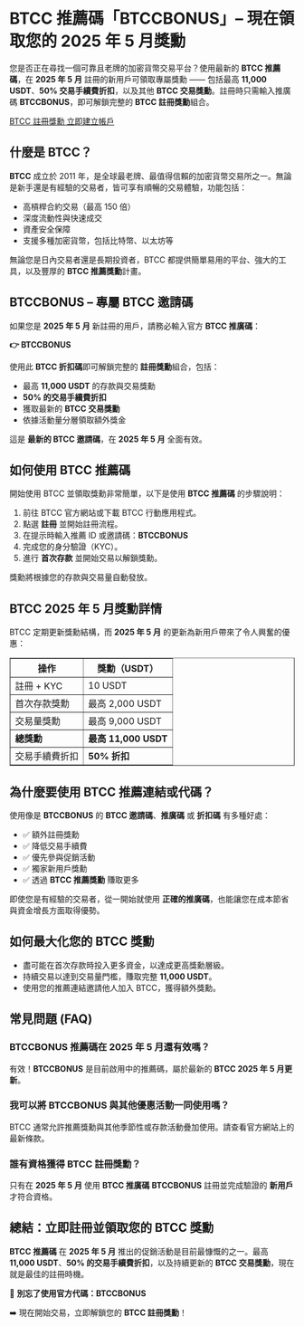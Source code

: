 <h1>BTCC 推薦碼「BTCCBONUS」– 現在領取您的 2025 年 5 月獎勳</h1>
<p>您是否正在尋找一個可靠且老牌的加密貨幣交易平台？使用最新的 <strong>BTCC 推薦碼</strong>，在 <strong>2025 年 5 月</strong> 註冊的新用戶可領取專屬獎勳 —— 包括最高 <strong>11,000 USDT</strong>、<strong>50% 交易手續費折扣</strong>，以及其他 <strong>BTCC 交易獎勳</strong>。註冊時只需輸入推廣碼 <strong>BTCCBONUS</strong>，即可解鎖完整的 <strong>BTCC 註冊獎勳</strong>組合。</p>
<p><a href="https://partner.btcc.com/us/c/BTCCBONUS/9303" target="_blank">BTCC 註冊獎勳 立即建立帳戶</a></p>
<img src="https://images.mirror-media.xyz/publication-images/gRHM347ahP_zNLb97-gZ1.png?height=500&amp;width=1000" decoding="async" data-nimg="fill" class="css-xah9so" style="position:absolute;top:0;left:0;bottom:0;right:0;box-sizing:border-box;padding:0;border:none;margin:auto;display:block;width:0;height:0;min-width:100%;max-width:100%;min-height:100%;max-height:100%">
<h2>什麼是 BTCC？</h2>
<p><strong>BTCC</strong> 成立於 2011 年，是全球最老牌、最值得信賴的加密貨幣交易所之一。無論是新手還是有經驗的交易者，皆可享有順暢的交易體驗，功能包括：</p>
<ul><li>高槓桿合約交易（最高 150 倍）</li><li>深度流動性與快速成交</li><li>資產安全保障</li><li>支援多種加密貨幣，包括比特幣、以太坊等</li></ul>
<p>無論您是日內交易者還是長期投資者，BTCC 都提供簡單易用的平台、強大的工具，以及豐厚的 <strong>BTCC 推薦獎勳</strong>計畫。</p>
<h2>BTCCBONUS – 專屬 BTCC 邀請碼</h2>
<p>如果您是 <strong>2025 年 5 月</strong> 新註冊的用戶，請務必輸入官方 <strong>BTCC 推廣碼</strong>：</p>
<p><strong>👉 BTCCBONUS</strong></p>
<p>使用此 <strong>BTCC 折扣碼</strong>即可解鎖完整的 <strong>註冊獎勳</strong>組合，包括：</p>
<ul><li>最高 <strong>11,000 USDT</strong> 的存款與交易獎勳</li><li><strong>50% 的交易手續費折扣</strong></li><li>獲取最新的 <strong>BTCC 交易獎勳</strong></li><li>依據活動量分層領取額外獎金</li></ul>
<p>這是 <strong>最新的 BTCC 邀請碼</strong>，在 <strong>2025 年 5 月</strong> 全面有效。</p>
<h2>如何使用 BTCC 推薦碼</h2>
<p>開始使用 BTCC 並領取獎勳非常簡單，以下是使用 <strong>BTCC 推薦碼</strong> 的步驟說明：</p>
<ol><li>前往 BTCC 官方網站或下載 BTCC 行動應用程式。</li><li>點選 <strong>註冊</strong> 並開始註冊流程。</li><li>在提示時輸入推薦 ID 或邀請碼：<strong>BTCCBONUS</strong></li><li>完成您的身分驗證（KYC）。</li><li>進行 <strong>首次存款</strong> 並開始交易以解鎖獎勳。</li></ol>
<p>獎勳將根據您的存款與交易量自動發放。</p>
<h2>BTCC 2025 年 5 月獎勳詳情</h2>
<p>BTCC 定期更新獎勳結構，而 <strong>2025 年 5 月</strong> 的更新為新用戶帶來了令人興奮的優惠：</p>
<table border="1" cellpadding="8" cellspacing="0">
<thead><tr><th>操作</th><th>獎勳（USDT）</th></tr></thead>
<tbody>
<tr><td>註冊 + KYC</td><td>10 USDT</td></tr>
<tr><td>首次存款獎勳</td><td>最高 2,000 USDT</td></tr>
<tr><td>交易量獎勳</td><td>最高 9,000 USDT</td></tr>
<tr><td><strong>總獎勳</strong></td><td><strong>最高 11,000 USDT</strong></td></tr>
<tr><td>交易手續費折扣</td><td><strong>50% 折扣</strong></td></tr>
</tbody></table>
<h2>為什麼要使用 BTCC 推薦連結或代碼？</h2>
<p>使用像是 <strong>BTCCBONUS</strong> 的 <strong>BTCC 邀請碼</strong>、<strong>推廣碼</strong> 或 <strong>折扣碼</strong> 有多種好處：</p>
<ul><li>✅ 額外註冊獎勳</li><li>✅ 降低交易手續費</li><li>✅ 優先參與促銷活動</li><li>✅ 獨家新用戶獎勳</li><li>✅ 透過 <strong>BTCC 推薦獎勳</strong> 賺取更多</li></ul>
<p>即使您是有經驗的交易者，從一開始就使用 <strong>正確的推廣碼</strong>，也能讓您在成本節省與資金增長方面取得優勢。</p>
<h2>如何最大化您的 BTCC 獎勳</h2>
<ul><li>盡可能在首次存款時投入更多資金，以達成更高獎勳層級。</li><li>持續交易以達到交易量門檻，賺取完整 <strong>11,000 USDT</strong>。</li><li>使用您的推薦連結邀請他人加入 BTCC，獲得額外獎勳。</li></ul>
<h2>常見問題 (FAQ)</h2>
<h3>BTCCBONUS 推薦碼在 2025 年 5 月還有效嗎？</h3>
<p>有效！<strong>BTCCBONUS</strong> 是目前啟用中的推薦碼，屬於最新的 <strong>BTCC 2025 年 5 月更新</strong>。</p>
<h3>我可以將 BTCCBONUS 與其他優惠活動一同使用嗎？</h3>
<p>BTCC 通常允許推薦獎勳與其他季節性或存款活動疊加使用。請查看官方網站上的最新條款。</p>
<h3>誰有資格獲得 BTCC 註冊獎勳？</h3>
<p>只有在 <strong>2025 年 5 月</strong> 使用 <strong>BTCC 推廣碼</strong> <strong>BTCCBONUS</strong> 註冊並完成驗證的 <strong>新用戶</strong> 才符合資格。</p>
<h2>總結：立即註冊並領取您的 BTCC 獎勳</h2>
<p><strong>BTCC 推薦碼</strong> 在 <strong>2025 年 5 月</strong> 推出的促銷活動是目前最慷慨的之一。最高 <strong>11,000 USDT</strong>、<strong>50% 的交易手續費折扣</strong>，以及持續更新的 <strong>BTCC 交易獎勳</strong>，現在就是最佳的註冊時機。</p>
<p>🎉 <strong>別忘了使用官方代碼：BTCCBONUS</strong></p>
<p>➡️ 現在開始交易，立即解鎖您的 <strong>BTCC 註冊獎勳</strong>！</p>
